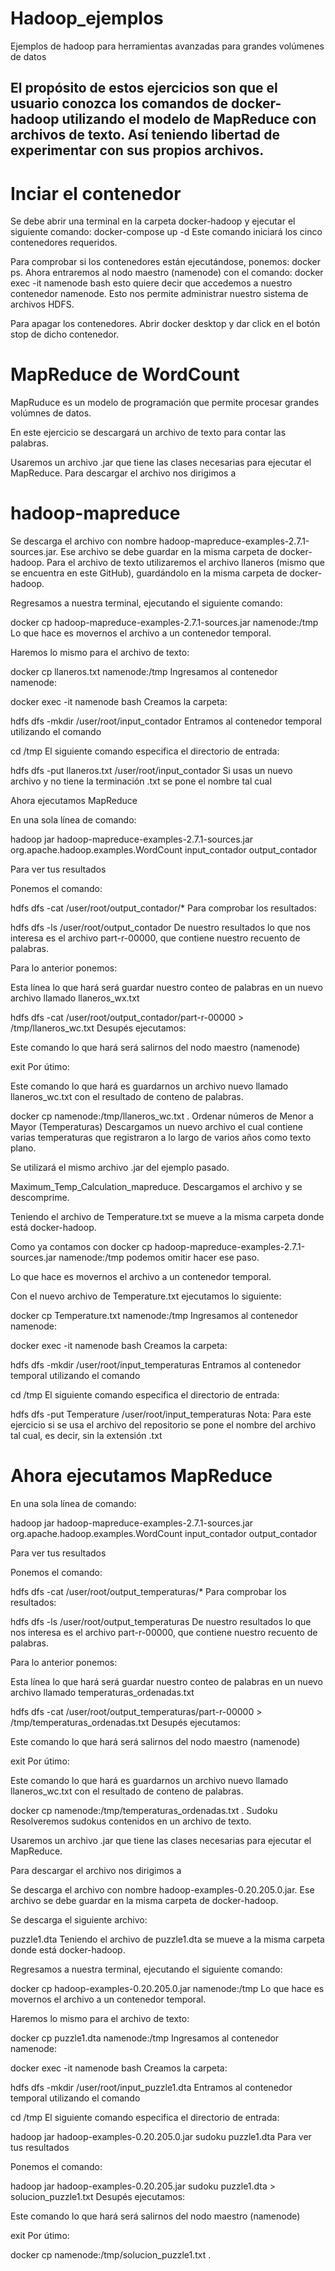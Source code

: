 # Hadoop_ejemplos
Ejemplos de hadoop para herramientas avanzadas para grandes volúmenes de datos 

## El propósito de estos ejercicios son que el usuario conozca los comandos de docker-hadoop utilizando el modelo de MapReduce con archivos de texto. Así teniendo libertad de experimentar con sus propios archivos.

# Inciar el contenedor
Se debe abrir una terminal en la carpeta docker-hadoop y ejecutar el siguiente comando: docker-compose up -d Este comando iniciará los cinco contenedores requeridos.

Para comprobar si los contenedores están ejecutándose, ponemos: docker ps. Ahora entraremos al nodo maestro (namenode) con el comando: docker exec -it namenode bash esto quiere decir que accedemos a nuestro contenedor namenode. Esto nos permite administrar nuestro sistema de archivos HDFS.

Para apagar los contenedores. Abrir docker desktop y dar click en el botón stop de dicho contenedor.

# MapReduce de WordCount
MapRuduce es un modelo de programación que permite procesar grandes volúmnes de datos.

En este ejercicio se descargará un archivo de texto para contar las palabras.

Usaremos un archivo .jar que tiene las clases necesarias para ejecutar el MapReduce. Para descargar el archivo nos dirigimos a

# hadoop-mapreduce
Se descarga el archivo con nombre hadoop-mapreduce-examples-2.7.1-sources.jar. Ese archivo se debe guardar en la misma carpeta de docker-hadoop.
Para el archivo de texto utilizaremos el archivo llaneros (mismo que se encuentra en este GitHub), guardándolo en la misma carpeta de docker-hadoop.

Regresamos a nuestra terminal, ejecutando el siguiente comando:

docker cp hadoop-mapreduce-examples-2.7.1-sources.jar namenode:/tmp
Lo que hace es movernos el archivo a un contenedor temporal.

Haremos lo mismo para el archivo de texto:

docker cp llaneros.txt namenode:/tmp
Ingresamos al contenedor namenode:

docker exec -it namenode bash
Creamos la carpeta:

hdfs dfs -mkdir /user/root/input_contador
Entramos al contenedor temporal utilizando el comando

cd /tmp
El siguiente comando especifica el directorio de entrada:

hdfs dfs -put llaneros.txt /user/root/input_contador
Si usas un nuevo archivo y no tiene la terminación .txt se pone el nombre tal cual

Ahora ejecutamos MapReduce

En una sola línea de comando:

hadoop jar hadoop-mapreduce-examples-2.7.1-sources.jar org.apache.hadoop.examples.WordCount input_contador output_contador

Para ver tus resultados

Ponemos el comando:

hdfs dfs -cat /user/root/output_contador/*
Para comprobar los resultados:

hdfs dfs -ls /user/root/output_contador
De nuestro resultados lo que nos interesa es el archivo part-r-00000, que contiene nuestro recuento de palabras.

Para lo anterior ponemos:

Esta línea lo que hará será guardar nuestro conteo de palabras en un nuevo archivo llamado llaneros_wx.txt

hdfs dfs -cat /user/root/output_contador/part-r-00000 > /tmp/llaneros_wc.txt
Desupés ejecutamos:

Este comando lo que hará será salirnos del nodo maestro (namenode)

exit
Por útimo:

Este comando lo que hará es guardarnos un archivo nuevo llamado llaneros_wc.txt con el resultado de conteno de palabras.

docker cp namenode:/tmp/llaneros_wc.txt .
Ordenar números de Menor a Mayor (Temperaturas)
Descargamos un nuevo archivo el cual contiene varias temperaturas que registraron a lo largo de varios años como texto plano.

Se utilizará el mismo archivo .jar del ejemplo pasado.

Maximum_Temp_Calculation_mapreduce. Descargamos el archivo y se descomprime.

Teniendo el archivo de Temperature.txt se mueve a la misma carpeta donde está docker-hadoop.

Como ya contamos con docker cp hadoop-mapreduce-examples-2.7.1-sources.jar namenode:/tmp podemos omitir hacer ese paso.

Lo que hace es movernos el archivo a un contenedor temporal.

Con el nuevo archivo de Temperature.txt ejecutamos lo siguiente:

docker cp Temperature.txt namenode:/tmp
Ingresamos al contenedor namenode:

docker exec -it namenode bash
Creamos la carpeta:

hdfs dfs -mkdir /user/root/input_temperaturas
Entramos al contenedor temporal utilizando el comando

cd /tmp
El siguiente comando especifica el directorio de entrada:

hdfs dfs -put Temperature /user/root/input_temperaturas
Nota: Para este ejercicio si se usa el archivo del repositorio se pone el nombre del archivo tal cual, es decir, sin la extensión .txt

# Ahora ejecutamos MapReduce

En una sola línea de comando:

hadoop jar hadoop-mapreduce-examples-2.7.1-sources.jar org.apache.hadoop.examples.WordCount input_contador output_contador

Para ver tus resultados

Ponemos el comando:

hdfs dfs -cat /user/root/output_temperaturas/*
Para comprobar los resultados:

hdfs dfs -ls /user/root/output_temperaturas
De nuestro resultados lo que nos interesa es el archivo part-r-00000, que contiene nuestro recuento de palabras.

Para lo anterior ponemos:

Esta línea lo que hará será guardar nuestro conteo de palabras en un nuevo archivo llamado temperaturas_ordenadas.txt

hdfs dfs -cat /user/root/output_temperaturas/part-r-00000 > /tmp/temperaturas_ordenadas.txt
Desupés ejecutamos:

Este comando lo que hará será salirnos del nodo maestro (namenode)

exit
Por útimo:

Este comando lo que hará es guardarnos un archivo nuevo llamado llaneros_wc.txt con el resultado de conteno de palabras.

docker cp namenode:/tmp/temperaturas_ordenadas.txt .
Sudoku
Resolveremos sudokus contenidos en un archivo de texto.

Usaremos un archivo .jar que tiene las clases necesarias para ejecutar el MapReduce.

Para descargar el archivo nos dirigimos a

Se descarga el archivo con nombre hadoop-examples-0.20.205.0.jar.
Ese archivo se debe guardar en la misma carpeta de docker-hadoop.

Se descarga el siguiente archivo:

puzzle1.dta
Teniendo el archivo de puzzle1.dta se mueve a la misma carpeta donde está docker-hadoop.

Regresamos a nuestra terminal, ejecutando el siguiente comando:

docker cp hadoop-examples-0.20.205.0.jar namenode:/tmp
Lo que hace es movernos el archivo a un contenedor temporal.

Haremos lo mismo para el archivo de texto:

docker cp puzzle1.dta namenode:/tmp
Ingresamos al contenedor namenode:

docker exec -it namenode bash
Creamos la carpeta:

hdfs dfs -mkdir /user/root/input_puzzle1.dta
Entramos al contenedor temporal utilizando el comando

cd /tmp
El siguiente comando especifica el directorio de entrada:

hadoop jar hadoop-examples-0.20.205.0.jar sudoku puzzle1.dta
Para ver tus resultados

Ponemos el comando:

hadoop jar hadoop-examples-0.20.205.jar sudoku puzzle1.dta > solucion_puzzle1.txt
Desupés ejecutamos:

Este comando lo que hará será salirnos del nodo maestro (namenode)

exit
Por útimo:

docker cp namenode:/tmp/solucion_puzzle1.txt .
